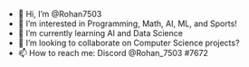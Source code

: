 - 👋 Hi, I’m @Rohan7503
- 👀 I’m interested in Programming, Math, AI, ML, and Sports!
- 🌱 I’m currently learning AI and Data Science
- 💞️ I’m looking to collaborate on Computer Science projects?
- 📫 How to reach me: Discord @Rohan_7503 #7672

<!---
Rohan7503/Rohan7503 is a ✨ special ✨ repository because its `README.md` (this file) appears on your GitHub profile.
You can click the Preview link to take a look at your changes.
--->
